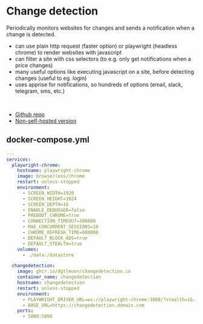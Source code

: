 # Change detection
Periodically monitors websites for changes and sends a notification when a change is detected.

- can use plain http request (faster option) or playwright (headless chrome) to render websites with javascript
- can filter a site with css selectors (to e.g. only get notifications when a price changes)
- many useful options like executing javascript on a site, before detecting changes (useful to eg. login)
- uses apprise for notifications, so hundreds of options (email, slack, telegram, sms, etc.)

<br>

- [Github repo](https://github.com/dgtlmoon/changedetection.io)
- [Non-self-hosted version](https://lemonade.changedetection.io/start)


## docker-compose.yml
```yml
---
services:
  playwright-chrome:
    hostname: playwright-chrome
    image: browserless/chrome
    restart: unless-stopped
    environment:
      - SCREEN_WIDTH=1920
      - SCREEN_HEIGHT=1024
      - SCREEN_DEPTH=16
      - ENABLE_DEBUGGER=false
      - PREBOOT_CHROME=true
      - CONNECTION_TIMEOUT=300000
      - MAX_CONCURRENT_SESSIONS=10
      - CHROME_REFRESH_TIME=600000
      - DEFAULT_BLOCK_ADS=true
      - DEFAULT_STEALTH=true
    volumes:
      - ./data:/datastore

  changedetection:
    image: ghcr.io/dgtlmoon/changedetection.io
    container_name: changedetection
    hostname: changedetection
    restart: unless-stopped
    environment:
      - PLAYWRIGHT_DRIVER_URL=ws://playwright-chrome:3000/?stealth=1&--disable-web-security=true
      - BASE_URL=https://changedetection.domain.com
    ports:
      - 5000:5000
```
